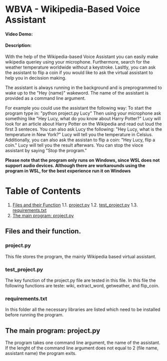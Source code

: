 # WBVA - Wikipedia-Based Voice Assistant
#### Video Demo:  <URL HERE>
#### Description:
With the help of the Wikipedia-based Voice Assistant you can easily make wikipedia queriey using your microphone. Furthermore, search for the weather temperature worldwide without a keystroke. Lasltly, you can ask the assistant to flip a coin if you would like to ask the virtual assistant to help you in decission making.

The assistant is always running in the background and is preprogrammed to wake up to the "Hey {name}" wakeword. The name of the assistant is provided as a command line argument.

For example you could use the assistant the following way:
To start the program type in: "python project.py Lucy"
Then using your microphone ask something like "Hey Lucy, what do you know about Harry Potter?"
Lucy will look for an article about Harry Potter on the Wikipedia and read out loud the first 3 senteces.
You can also ask Lucy the following: "Hey Lucy, what is the temperature in New York?"
Lucy will tell you the temperature in Celsius.
Additionally, you can also ask the assistan to flip a coin: "Hey Lucy, flip a coin."
Lucy will tell you the result afterwars.
You can stop the vioce assistant by saying "Stop the program."

**Please note that the program only runs on Windows, since WSL does not support audio devices. Although there are workarounds using the program in WSL, for the best experience run it on Windows**

# Table of Contents

1. [Files and their Function](#files-and-their-function)
   1.1. [project.py](#projectpy)
   1.2. [test_project.py](#test_projectpy)
   1.3. [requirements.txt](#requirementstxt)
2. [The main program: project.py](#the-main-program-projectpy)


## Files and their function.

### project.py
This file stores the program, the mainly Wikipedia based virtual assistant.
### test_project.py
The key function of the project.py file are tested in this file. In this file the following functions are teste: wiki, extract_word, getweather, and flip_coin.
### requirements.txt
In this folder all the necessary libraries are listed which need to be installed before running the program.

## The main program: project.py
The program takes one command line argument, the name of the assistant. If the lenght of the command line argument does not equal to 2 (file name, assistant name) the program exits.